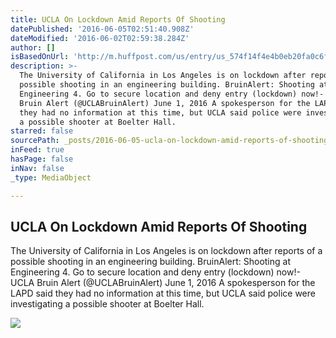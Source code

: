 ```yaml
---
title: UCLA On Lockdown Amid Reports Of Shooting
datePublished: '2016-06-05T02:51:40.908Z'
dateModified: '2016-06-02T02:59:38.284Z'
author: []
isBasedOnUrl: 'http://m.huffpost.com/us/entry/us_574f14f4e4b0eb20fa0c6f40'
description: >-
  The University of California in Los Angeles is on lockdown after reports of a
  possible shooting in an engineering building. BruinAlert: Shooting at
  Engineering 4. Go to secure location and deny entry (lockdown) now!- UCLA
  Bruin Alert (@UCLABruinAlert) June 1, 2016 A spokesperson for the LAPD said
  they had no information at this time, but UCLA said police were investigating
  a possible shooter at Boelter Hall.
starred: false
sourcePath: _posts/2016-06-05-ucla-on-lockdown-amid-reports-of-shooting.md
inFeed: true
hasPage: false
inNav: false
_type: MediaObject

---
```

<article style=""><h1>UCLA On Lockdown Amid Reports Of Shooting</h1><p>The University of California in Los Angeles is on lockdown after reports of a possible shooting in an engineering building. BruinAlert: Shooting at Engineering 4. Go to secure location and deny entry (lockdown) now!- UCLA Bruin Alert (@UCLABruinAlert) June 1, 2016 A spokesperson for the LAPD said they had no information at this time, but UCLA said police were investigating a possible shooter at Boelter Hall.</p><img src="http://img.huffingtonpost.com/asset/2000_1000/574f171012000025008950c5.jpeg" /></article>